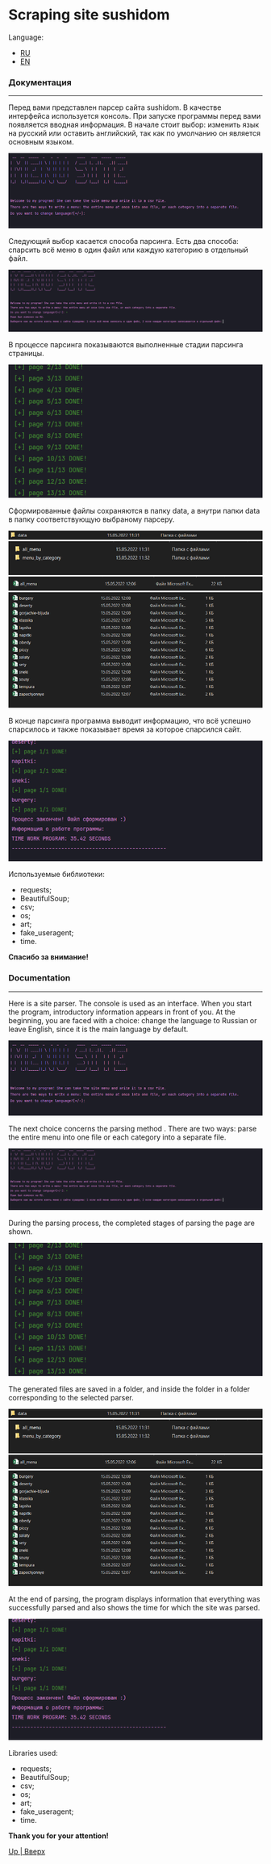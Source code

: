 # Scraping site sushidom

<a id='anchor'></a>
Language:

* [RU](#ru_doc)
* [EN](#en_doc)

<a id='ru_doc'></a>

### Документация

***

Перед вами представлен парсер сайта sushidom.
В качестве интерфейса используется консоль.
При запуске программы перед вами появляется вводная информация. В начале стоит выбор: изменить язык на
русский или оставить английский,
так как по умолчанию он является основным языком.

![interface](images/readme/scrap_interface.png)

Следующий выбор касается способа парсинга. Есть два способа: спарсить всё меню в
один файл или каждую категорию в отдельный файл.

![lang_ru](images/readme/scrap_ru.png)

В процессе парсинга показываются выполненные стадии парсинга страницы.

![process_parsing](images/readme/scrap_process.png)

Сформированные файлы сохраняются
в папку data, а внутри папки data в папку соответствующую выбраному парсеру.

![data](images/readme/scrap_data.png)
![data_choose](images/readme/scrap_data_choose.png)
![data_pr_all](images/readme/scrap_data_pr_all.png)
![data_pr_category](images/readme/scrap_data_pr_by_category.png)

В конце парсинга программа выводит информацию, что всё успешно спарсилось
и также показывает время за которое спарсился сайт.

![end_program](images/readme/scrap_finish_ru.png)

Используемые библиотеки:

* requests;
* BeautifulSoup;
* csv;
* os;
* art;
* fake_useragent;
* time.

__Спасибо за внимание!__

### Documentation

***

Here is a site parser. The console is used as an interface.
When you start the program, introductory information appears
in front of you. At the beginning, you are faced with a choice:
change the language to Russian or leave English, since it is the
main language by default.

![interface](images/readme/scrap_interface.png)

The next choice concerns the parsing method .
There are two ways: parse the entire menu into one file or each category
into a separate file.

<a id='en_doc'></a>

![lang_ru](images/readme/scrap_ru.png)

During the parsing process, the completed stages of parsing the page are
shown.

![process_parsing](images/readme/scrap_process.png)

The generated files are saved in a folder, and inside the folder
in a folder corresponding to the selected parser.

![data](images/readme/scrap_data.png)
![data_choose](images/readme/scrap_data_choose.png)
![data_pr_all](images/readme/scrap_data_pr_all.png)
![data_pr_category](images/readme/scrap_data_pr_by_category.png)

At the end of parsing,
the program displays information that everything was successfully parsed
and also shows the time for which the site was parsed.

![end_program](images/readme/scrap_finish_ru.png)

Libraries used:

* requests;
* BeautifulSoup;
* csv;
* os;
* art;
* fake_useragent;
* time.

__Thank you for your attention!__

[Up | Вверх](#anchor)